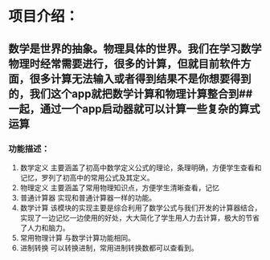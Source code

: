 # 项目介绍：

## 数学是世界的抽象。物理具体的世界。我们在学习数学物理时经常需要进行，很多的计算，但就目前软件方面，很多计算无法输入或者得到结果不是你想要得到的，我们这个app就把数学计算和物理计算整合到##一起，通过一个app启动器就可以计算一些复杂的算式运算

### 功能描述：


1. 数学定义
   主要涵盖了初高中数学定义公式的理论，条理明确，方便学生查看和记忆，罗列了初高中的常用公式及其定义。
2. 物理定义
   主要涵盖了常用物理知识点，方便学生清晰查看，记忆
3. 普通计算器
   实现和普通计算器一样的功能。
4. 数学计算
   该模块的实现主要是综合利用了数学公式与我们开发的计算器结合，实现了一边记忆一边使用的好处，大大简化了学生用人力去计算，极大的节省了人力和脑力。
5. 常用物理计算
   与数学计算功能相同。
6. 进制转换
   可以转换进制，常用进制转换数都可以查看到。

